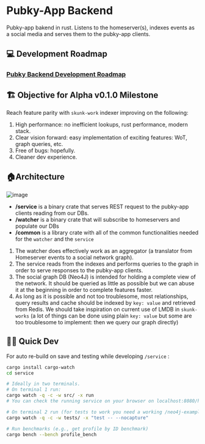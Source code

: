# Pubky-App Backend

Pubky-app bakend in rust. Listens to the homeserver(s), indexes events as a social media and serves them to the pubky-app clients.

## 💻 Development Roadmap

### [Pubky Backend Development Roadmap](https://github.com/pubky/pubky-app-backend/issues/1)

## 🏗️ Objective for Alpha v0.1.0 Milestone

Reach feature parity with `skunk-work` indexer improving on the following:

1. High performance: no inefficient lookups, rust performance, modern stack.
2. Clear vision forward: easy implementation of exciting features: WoT, graph queries, etc.
3. Free of bugs: hopefully.
4. Cleaner dev experience.

## 🏠Architecture

![image](https://github.com/user-attachments/assets/e516ceff-d28f-4d71-9123-96eb1725cd73)

- **/service** is a binary crate that serves REST request to the pubky-app clients reading from our DBs.
- **/watcher** is a binary crate that will subscribe to homeservers and populate our DBs
- **/common** is a library crate with all of the common functionalities needed for the `watcher` and the `service`

1. The watcher does effectively work as an aggregator (a translator from Homeserver events to a social network graph).
2. The service reads from the indexes and performs queries to the graph in order to serve responses to the pubky-app clients.
3. The social graph DB (Neo4J) is intended for holding a complete view of the network. It should be queried as little as possible but we can abuse it at the beginning in order to complete features faster.
4. As long as it is possible and not too troublesome, most relationships, query results and cache should be indexed by `key: value` and retrieved from Redis. We should take inspiration on current use of LMDB in `skunk-works` (a lot of things can be done using plain `key: value` but some are too troublesome to implement: then we query our graph directly)

## 👨‍💻 Quick Dev

For auto re-build on save and testing while developing `/service` :

```bash
cargo install cargo-watch
cd service

# Ideally in two terminals.
# On terminal 1 run:
cargo watch -q -c -w src/ -x run
# You can check the running service on your browser on localhost:8080/hello

# On terminal 2 run (for tests to work you need a working /neo4j-example instance with example dataset)
cargo watch -q -c -w tests/ -x "test -- --nocapture"

# Run benchmarks (e.g., get profile by ID benchmark)
cargo bench --bench profile_bench
```
